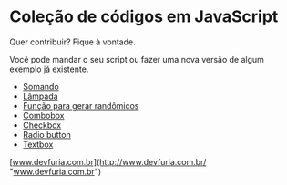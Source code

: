 Coleção de códigos em JavaScript
===

Quer contribuir? Fique à vontade.

Você pode mandar o seu script ou fazer uma nova versão de algum exemplo já existente.

- [Somando](somando/)
- [Lâmpada](lampada/)
- [Função para gerar randômicos](aleatorio/)
- [Combobox](combobox/)
- [Checkbox](checkbox/)
- [Radio button](radio-button/)
- [Textbox](textbox/)

[www.devfuria.com.br](http://www.devfuria.com.br/ "www.devfuria.com.br")